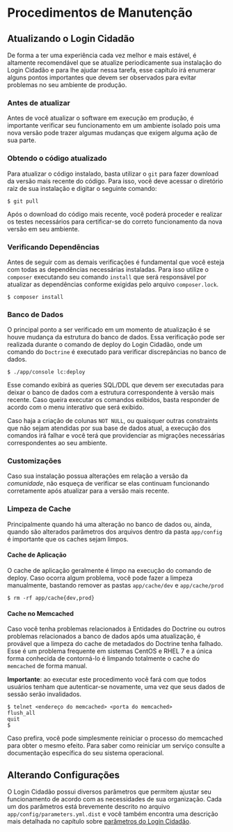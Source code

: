 Procedimentos de Manutenção
===========================

Atualizando o Login Cidadão
---------------------------

De forma a ter uma experiência cada vez melhor e mais estável, é altamente
recomendável que se atualize periodicamente sua instalação do Login Cidadão e para
lhe ajudar nessa tarefa, esse capítulo irá enumerar alguns pontos importantes que
devem ser observados para evitar problemas no seu ambiente de produção.

### Antes de atualizar

Antes de você atualizar o software em execução em produção, é importante verificar
seu funcionamento em um ambiente isolado pois uma nova versão pode trazer algumas
mudanças que exigem alguma ação de sua parte.

### Obtendo o código atualizado

Para atualizar o código instalado, basta utilizar o `git` para fazer download da
versão mais recente do código. Para isso, você deve acessar o diretório raiz de
sua instalação e digitar o seguinte comando:

    $ git pull

Após o download do código mais recente, você poderá proceder e realizar os testes
necessários para certificar-se do correto funcionamento da nova versão em seu
ambiente.

### Verificando Dependências

Antes de seguir com as demais verificações é fundamental que você esteja com todas
as dependências necessárias instaladas. Para isso utilize o `composer` executando
seu comando `install` que será responsável por atualizar as dependências conforme
exigidas pelo arquivo `composer.lock`.

    $ composer install

### Banco de Dados

O principal ponto a ser verificado em um momento de atualização é se houve mudança
da estrutura do banco de dados. Essa verificação pode ser realizada durante o
comando de deploy do Login Cidadão, onde um comando do `Doctrine` é executado
para verificar discrepâncias no banco de dados.

    $ ./app/console lc:deploy

Esse comando exibirá as queries SQL/DDL que devem ser executadas para deixar o
banco de dados com a estrutura correspondente à versão mais recente. Caso queira
executar os comandos exibidos, basta responder de acordo com o menu interativo
que será exibido.

Caso haja a criação de colunas `NOT NULL`, ou quaisquer outras constraints que não
sejam atendidas por sua base de dados atual, a execução dos comandos irá falhar e
você terá que providenciar as migrações necessárias correspondentes ao seu ambiente.

### Customizações

Caso sua instalação possua alterações em relação a versão da *comunidade*, não
esqueça de verificar se elas continuam funcionando corretamente após atualizar
para a versão mais recente.

### Limpeza de Cache

Principalmente quando há uma alteração no banco de dados ou, ainda, quando são
alterados parâmetros dos arquivos dentro da pasta `app/config` é importante que
os caches sejam limpos.

#### Cache de Aplicação

O cache de aplicação geralmente é limpo na execução do comando de deploy. Caso
ocorra algum problema, você pode fazer a limpeza manualmente, bastando remover
as pastas `app/cache/dev` e `app/cache/prod`
 
    $ rm -rf app/cache{dev,prod}
     
#### Cache no Memcached

Caso você tenha problemas relacionados à Entidades do Doctrine ou outros
problemas relacionados a banco de dados após uma atualização, é provável que
a limpeza do cache de metadados do Doctrine tenha falhado. Esse é um problema
frequente em sistemas CentOS e RHEL 7 e a única forma conhecida de contorná-lo
é limpando totalmente o cache do `memcached` de forma manual.

**Importante**: ao executar este procedimento você fará com que todos usuários
tenham que autenticar-se novamente, uma vez que seus dados de sessão serão
invalidados.

    $ telnet <endereço do memcached> <porta do memcached>
    flush_all
    quit
    $ 

Caso prefira, você pode simplesmente reiniciar o processo do memcached para obter
o mesmo efeito. Para saber como reiniciar um serviço consulte a documentação
específica do seu sistema operacional.

Alterando Configurações
-----------------------

O Login Cidadão possui diversos parâmetros que permitem ajustar seu funcionamento
de acordo com as necessidades de sua organização. Cada um dos parâmetros está
brevemente descrito no arquivo `app/config/parameters.yml.dist` e você também
encontra uma descrição mais detalhada no capítulo sobre [parâmetros do Login
Cidadão](parameters.md).
